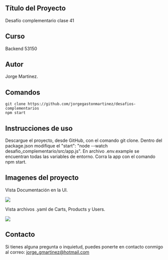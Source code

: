 ## Título del Proyecto

Desafío complementario clase 41

## Curso

Backend 53150

## Autor

Jorge Martinez.

## Comandos

```
git clone https://github.com/jorgegastonmartinez/desafios-complementarios
npm start
```

## Instrucciones de uso

Descargue el proyecto, desde GitHub, con el comando git clone. Dentro del package.json modifique el  "start": "node --watch desafio_complementario/src/app.js".
En archivo .env.example se encuentran todas las variables de entorno. 
Corra la app con el comando npm start.

## Imagenes del proyecto

Vista Documentación en la UI.

![](./desafio_entregable_clase_39/src/public/img/Captura%20de%20pantalla%202024-08-16%20a%20la(s)%204.50.28 p. m..png)

Vista archivos .yaml de Carts, Products y Users.

![](./desafio_entregable_clase_39/src/public/img/Captura%20de%20pantalla%202024-08-16%20a%20la(s)%204.51.10 p. m..png)


## Contacto

Si tienes alguna pregunta o inquietud, puedes ponerte en contacto conmigo al correo: jorge_gmartinez@hotmail.com
